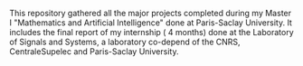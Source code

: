 This repository gathered all the major projects completed during my Master I "Mathematics and Artificial Intelligence" done at Paris-Saclay University. 
It includes the final report of my internship ( 4 months) done at the Laboratory of Signals and Systems, a laboratory co-depend of the CNRS, CentraleSupelec and Paris-Saclay University.

